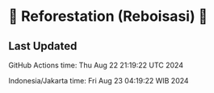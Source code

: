 
# 🌳 Reforestation (Reboisasi) 🌲

## Last Updated

GitHub Actions time: Thu Aug 22 21:19:22 UTC 2024

Indonesia/Jakarta time: Fri Aug 23 04:19:22 WIB 2024
